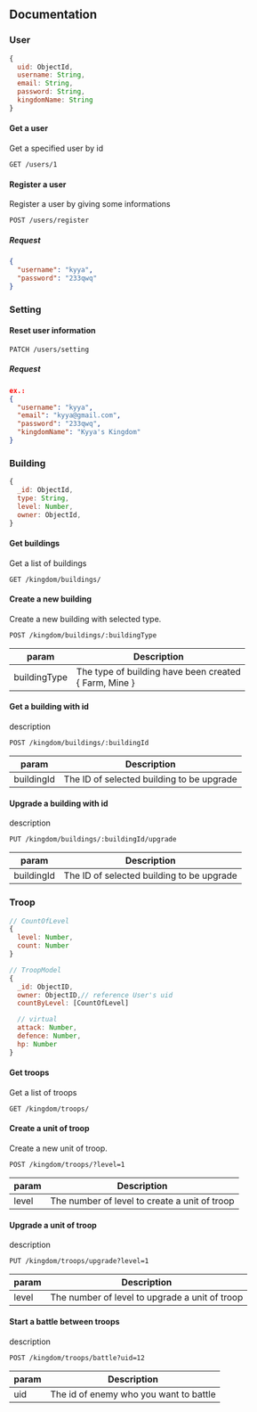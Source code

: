 ## Documentation

### User

```js
{
  uid: ObjectId,
  username: String,
  email: String,
  password: String,
  kingdomName: String
}
```



#### Get a user

Get a specified user by id

```
GET /users/1
```



#### Register a user

Register a user by giving some informations

```
POST /users/register
```



##### Request

```json
{
  "username": "kyya",
  "password": "233qwq"
}
```



### Setting

#### Reset user information

```
PATCH /users/setting
```



##### Request

```json
ex.:
{
  "username": "kyya",
  "email": "kyya@gmail.com",
  "password": "233qwq",
  "kingdomName": "Kyya's Kingdom"
}
```



### Building

```js
{
  _id: ObjectId,
  type: String,
  level: Number,
  owner: ObjectId,
}
```



#### Get buildings

Get a list of buildings

```
GET /kingdom/buildings/
```



#### Create a new building

Create a new building with selected type. 

```
POST /kingdom/buildings/:buildingType
```

| param        | Description                                                |
| ------------ | ---------------------------------------------------------- |
| buildingType | The type of building have been created<br />{ Farm, Mine } |

#### Get a building with id

description

```
POST /kingdom/buildings/:buildingId
```

| param      | Description                               |
| ---------- | ----------------------------------------- |
| buildingId | The ID of selected building to be upgrade |

#### Upgrade a building with id

description

```
PUT /kingdom/buildings/:buildingId/upgrade
```

| param      | Description                               |
| ---------- | ----------------------------------------- |
| buildingId | The ID of selected building to be upgrade |



### Troop

```js
// CountOfLevel
{
  level: Number,
  count: Number
}

// TroopModel
{
  _id: ObjectID,
  owner: ObjectID,// reference User's uid
  countByLevel: [CountOfLevel]

  // virtual
  attack: Number,
  defence: Number,
  hp: Number
}
```



#### Get troops

Get a list of troops

```
GET /kingdom/troops/
```



#### Create a unit of troop

Create a new unit of troop. 

```
POST /kingdom/troops/?level=1
```

| param | Description                                   |
| ----- | --------------------------------------------- |
| level | The number of level to create a unit of troop |



#### Upgrade a unit of troop

description

```
PUT /kingdom/troops/upgrade?level=1
```

| param | Description                                    |
| ----- | ---------------------------------------------- |
| level | The number of level to upgrade a unit of troop |



#### Start a battle between troops

description

```
POST /kingdom/troops/battle?uid=12
```
| param | Description                            |
| ----- | -------------------------------------- |
| uid   | The id of enemy who you want to battle |

